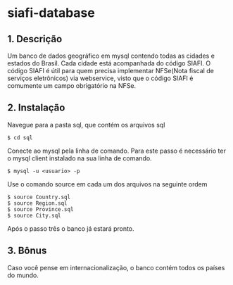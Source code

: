 # siafi-database
## 1. Descrição

Um banco de dados geográfico em mysql contendo todas as cidades e estados do Brasil. Cada cidade está acompanhada do código SIAFI.
O código SIAFI é útil para quem precisa implementar NFSe(Nota fiscal de serviços eletrônicos) via webservice, visto que o código SIAFI é comumente um campo obrigatório na NFSe.

## 2. Instalação
Navegue para a pasta sql, que contém os arquivos sql
```
$ cd sql
```
Conecte ao mysql pela linha de comando. Para este passo é necessário ter o mysql client instalado na sua linha de comando.
```
$ mysql -u <usuario> -p
```
Use o comando source em cada um dos arquivos na seguinte ordem
```
$ source Country.sql
$ source Region.sql
$ source Province.sql
$ source City.sql
```
Após o passo três o banco já estará pronto.

## 3. Bônus
Caso você pense em internacionalização, o banco contém todos os países do mundo.
